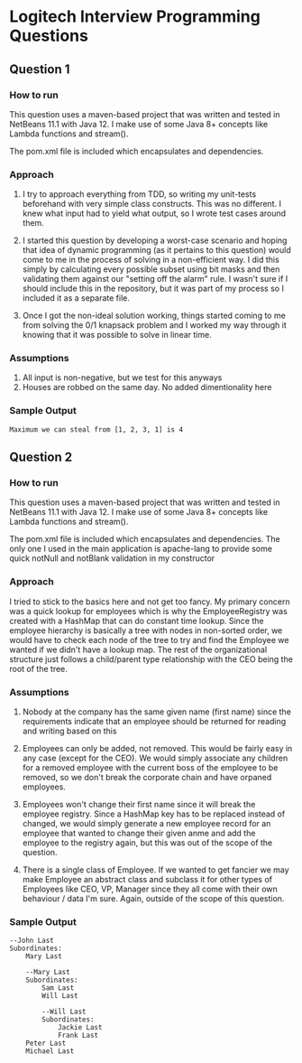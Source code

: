 # Logitech Interview Programming Questions

## Question 1
### How to run
This question uses a maven-based project that was written and tested in NetBeans 11.1 with Java 12. I make use of some Java 8+ concepts like Lambda functions and stream().

The pom.xml file is included which encapsulates and dependencies.
### Approach
1. I try to approach everything from TDD, so writing my unit-tests beforehand with very simple class constructs. This was no different. I knew what input had to yield what output, so I wrote test cases around them.

2. I started this question by developing a worst-case scenario and hoping that idea of dynamic programming (as it pertains to this question) would come to me in the process of solving in a non-efficient way. I did this simply by calculating every possible subset using bit masks and then validating them against our "setting off the alarm" rule. I wasn't sure if I should include this in the repository, but it was part of my process so I included it as a separate file.


3. Once I got the non-ideal solution working, things started coming to me from solving the 0/1 knapsack problem and I worked my way through it knowing that it was possible to solve in linear time.
### Assumptions
1. All input is non-negative, but we test for this anyways
2. Houses are robbed on the same day. No added dimentionality here
### Sample Output
```
Maximum we can steal from [1, 2, 3, 1] is 4
```

## Question 2
### How to run
This question uses a maven-based project that was written and tested in NetBeans 11.1 with Java 12. I make use of some Java 8+ concepts like Lambda functions and stream().

The pom.xml file is included which encapsulates and dependencies. The only one I used in the main application is apache-lang to provide some quick notNull and notBlank validation in my constructor
### Approach
I tried to stick to the basics here and not get too fancy. My primary concern was a quick lookup for employees which is why the EmployeeRegistry was created with a HashMap that can do constant time lookup. Since the employee hierarchy is basically a tree with nodes in non-sorted order, we would have to check each node of the tree to try and find the Employee we wanted if we didn't have a lookup map. The rest of the organizational structure just follows a child/parent type relationship with the CEO being the root of the tree.
### Assumptions
1. Nobody at the company has the same given name (first name) since the requirements indicate that an employee should be returned for reading and writing based on this

2. Employees can only be added, not removed. This would be fairly easy in any case (except for the CEO). We would simply associate any children for a removed employee with the current boss of the employee to be removed, so we don't break the corporate chain and have orpaned employees.

3. Employees won't change their first name since it will break the employee registry. Since a HashMap key has to be replaced instead of changed, we would simply generate a new employee record for an employee that wanted to change their given anme and add the employee to the registry again, but this was out of the scope of the question.

4. There is a single class of Employee. If we wanted to get fancier we  may make Employee an abstract class and subclass it for other types of Employees like CEO, VP, Manager since they all come with their own behaviour / data I'm sure. Again, outside of the scope of this question.
### Sample Output
```
--John Last
Subordinates:
	Mary Last

	--Mary Last
	Subordinates:
		Sam Last
		Will Last

		--Will Last
		Subordinates:
			Jackie Last
			Frank Last
	Peter Last
	Michael Last
```